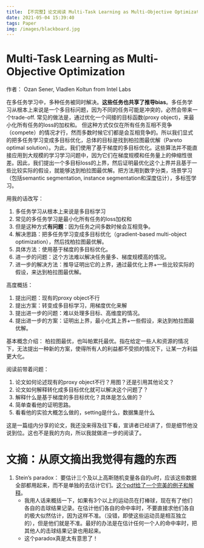 ```yaml
---
title: 【不完整】论文阅读 Multi-Task Learning as Multi-Objective Optimization
date: 2021-05-04 15:39:40
tags: Paper 
img: /images/blackboard.jpg
---
```


# Multi-Task Learning as Multi-Objective Optimization
作者： Ozan Sener, Vladlen Koltun from Intel Labs

在多任务学习中，多种任务被同时解决。**这些任务也共享了推导bias**。多任务学习从根本上来说是一个多目标问题，因为不同的任务可能是冲突的，必然会带来一个trade-off. 常见的做法是，通过优化一个间接的目标函数(proxy object)，来最小化所有任务的loss的加权和。
但这种方式仅仅在所有任务互相不竞争（compete）的情况才行，然而多数时候它们都是会互相竞争的。所以我们显式的把多任务学习变成多目标优化，总体的目标是找到柏拉图最优解（Pareto optimal solution）。为此，我们使用了基于梯度的多目标优化。这些算法并不能直接应用到大规模的学习学习问题中，因为它们在梯度规模和任务量上的伸缩性很差。因此，我们提出一个多目标loss的上界，然后证明最优化这个上界并且基于一些比较实际的假设，就能够达到柏拉图最优解。把方法用到数字分类，场景学习（包括semantic segmentation, instance segmentation和深度估计），多标签学习。

用我的话改写：
1. 多任务学习从根本上来说是多目标学习
2. 常见的多任务学习是最小化所有任务的loss加权和
3. 但是这种方式**有问题**：因为任务之间多数时候会互相竞争。
4. 解决思路：把多任务学习变成多目标优化（gradient-based multi-object optimization），然后找柏拉图最优解。
5. 具体方法：使用基于梯度的多目标优化。
6. 进一步的问题：这个方法难以解决任务量多、梯度规模高的情况。
7. 进一步的解决方法：推导证明出它的上界，通过最优化上界+一些比较实际的假设，来达到柏拉图最优解。

高度概括：
1. 提出问题：现有的proxy object不行
2. 提出方案：转变成多目标学习，用梯度优化来解
3. 提出进一步的问题：难以处理多目标、高维度的情况。
4. 提出进一步的方案：证明出上界，最小化其上界+一些假设，来达到柏拉图最优解。

基本概念介绍：
柏拉图最优，也叫帕累托最优。指在给定一些人和资源的情况下，无法提出一种新的方案，使得所有人的利益都不受损的情况下，让某一方利益更大化。

阅读前带着问题：
1. 论文如何论述现有的proxy object不行？用图？还是引用其他论文？
2. 论文如何解释转化成多目标优化就可以解决这个问题了？
3. 解释什么是基于梯度的多目标优化？具体是怎么做的？
4. 简单查看他的证明思路。
5. 看看他的实验大概怎么做的，setting是什么，数据集是什么


这是一篇组内分享的论文，我还没来得及往下看，宣讲者已经讲了，但是细节他没说到位。这也不是我的方向，所以我就做进一步的阅读了。

# 文摘：从原文摘出我觉得有趣的东西
1. Stein’s paradox： 要估计三个及以上高斯随机变量各自的u时，应该这些数据全部都用起来，而不是单独的去估计它们。[这个pdf给了一个完美的例子和解释](http://bayes-stat.github.io/download/stein.pdf)。
   - 我用人话来概括一下，如果有3个以上的运动员在打棒球，现在有了他们各自的击球结果记录。在估计他们各自的命中率时，不要直接求他们各自的极大似然估计，因为这样不准。（没错，即使这些运动员是相互独立的），但是他们就是不准。最好的办法是在估计任何一个人的命中率时，把其他人的击球结果记录也用起来。
   - 这个paradox真是太有意思了！

